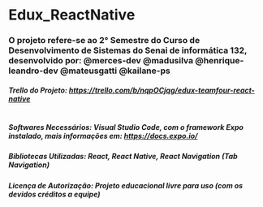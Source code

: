 # Edux_ReactNative

### O projeto refere-se ao 2° Semestre do Curso de Desenvolvimento de Sistemas do Senai de informática 132, desenvolvido por: @merces-dev @madusilva @henrique-leandro-dev @mateusgatti @kailane-ps
##### Trello do Projeto: https://trello.com/b/nqpOCjqg/edux-teamfour-react-native
#
#
##### Softwares Necessários: Visual Studio Code, com o framework Expo instalado, mais informações em: https://docs.expo.io/
##### Bibliotecas Utilizadas: React, React Native, React Navigation (Tab Navigation)
##### Licença de Autorização: Projeto educacional livre para uso (com os devidos créditos a equipe)
